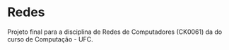 # Redes
Projeto final para a disciplina de Redes de Computadores (CK0061) da do curso de Computação - UFC.
